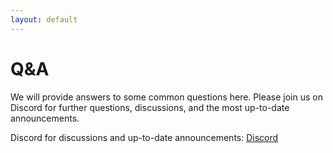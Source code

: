```yaml
---
layout: default
---
```


# Q&A
We will provide answers to some common questions here. Please join us on Discord for further questions, discussions, and the most up-to-date announcements.

Discord for discussions and up-to-date announcements: [Discord](https://discord.gg/ChKFaP9Q)



